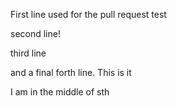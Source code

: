 First line used for the pull request test

second line!

third line

and a final forth line. This is it

I am in the middle of sth
